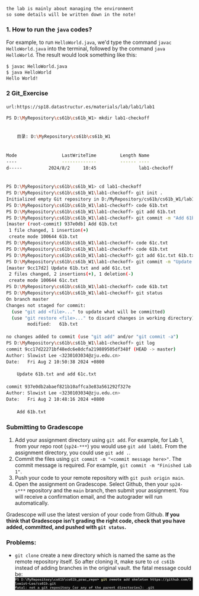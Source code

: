 ```ad-warning
the lab is mainly about managing the environment
so some details will be written down in the note!
```


### 1. How to run the `java` codes?

For example, to run `HelloWorld.java`, we'd type the command `javac HelloWorld.java` into the terminal, followed by the command `java HelloWorld`. The result would look something like this:

```
$ javac HelloWorld.java
$ java HelloWorld
Hello World! 
```

### 2 Git_Exercise

`url:https://sp18.datastructur.es/materials/lab/lab1/lab1`

```bash
PS D:\MyRepository\cs61b\cs61b_W1> mkdir lab1-checkoff


    目录: D:\MyRepository\cs61b\cs61b_W1


Mode                 LastWriteTime         Length Name
----                 -------------         ------ ----
d-----          2024/8/2     10:45                lab1-checkoff


PS D:\MyRepository\cs61b\cs61b_W1> cd lab1-checkoff
PS D:\MyRepository\cs61b\cs61b_W1\lab1-checkoff> git init .
Initialized empty Git repository in D:/MyRepository/cs61b/cs61b_W1/lab1-checkoff/.git/
PS D:\MyRepository\cs61b\cs61b_W1\lab1-checkoff> code 61b.txt
PS D:\MyRepository\cs61b\cs61b_W1\lab1-checkoff> git add 61b.txt
PS D:\MyRepository\cs61b\cs61b_W1\lab1-checkoff> git commit -m "Add 61b.txt"
[master (root-commit) 937e0db] Add 61b.txt
 1 file changed, 1 insertion(+)
 create mode 100644 61b.txt
PS D:\MyRepository\cs61b\cs61b_W1\lab1-checkoff> code 61c.txt
PS D:\MyRepository\cs61b\cs61b_W1\lab1-checkoff> code 61b.txt
PS D:\MyRepository\cs61b\cs61b_W1\lab1-checkoff> git add 61c.txt 61b.txt
PS D:\MyRepository\cs61b\cs61b_W1\lab1-checkoff> git commit -m "Update 61b.txt and add 61c.txt"
[master 9cc17d2] Update 61b.txt and add 61c.txt
 2 files changed, 2 insertions(+), 1 deletion(-)
 create mode 100644 61c.txt
PS D:\MyRepository\cs61b\cs61b_W1\lab1-checkoff> code 61b.txt
PS D:\MyRepository\cs61b\cs61b_W1\lab1-checkoff> git status
On branch master
Changes not staged for commit:
  (use "git add <file>..." to update what will be committed)
  (use "git restore <file>..." to discard changes in working directory)
        modified:   61b.txt

no changes added to commit (use "git add" and/or "git commit -a")
PS D:\MyRepository\cs61b\cs61b_W1\lab1-checkoff> git log
commit 9cc17d22271bf48edc6e8dcfa219889505df348f (HEAD -> master)
Author: Slowist Lee <3230103034@zju.edu.cn>
Date:   Fri Aug 2 10:50:38 2024 +0800

    Update 61b.txt and add 61c.txt

commit 937e0db2abaef821b10affca3e83a561292f327e
Author: Slowist Lee <3230103034@zju.edu.cn>
Date:   Fri Aug 2 10:48:16 2024 +0800

    Add 61b.txt
```

### Submitting to Gradescope

1. Add your assignment directory using `git add`. For example, for Lab 1, from your repo root (`sp24-***`) you would use `git add lab01`. From the assignment directory, you could use `git add .`.
2. Commit the files using `git commit -m "<commit message here>"`. The commit message is required. For example, `git commit -m "Finished Lab 1"`.
3. Push your code to your remote repository with `git push origin main`.
4. Open the assignment on Gradescope. Select Github, then your `sp24-s***` repository and the `main` branch, then submit your assignment. You will receive a confirmation email, and the autograder will run automatically.

Gradescope will use the latest version of your code from Github. **If you think that Gradescope isn’t grading the right code, check that you have added, committed, and pushed with `git status`.**


### Problems:

- `git clone` create a new directory which is named the same as the remote repository itself.  So after cloning it, make sure to `cd cs61b` instead of adding branches in the original vault.
the fatal message could be:
![alt text](image-2.png)

